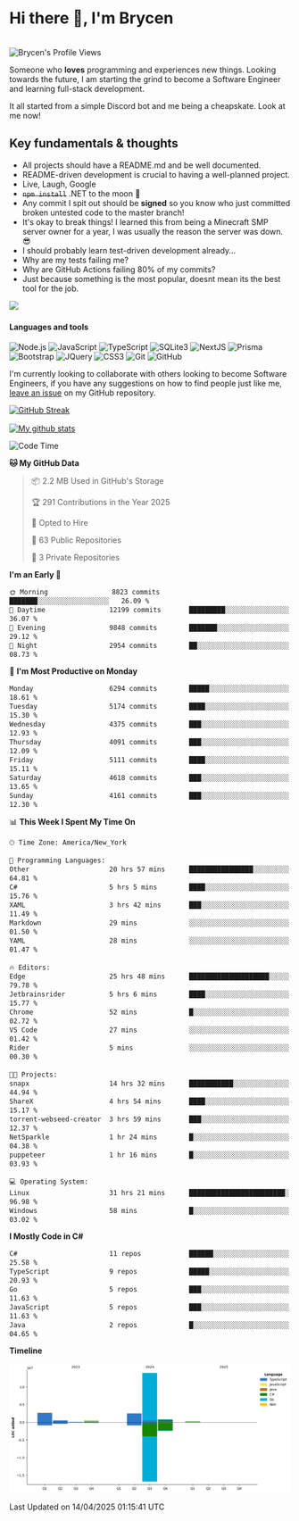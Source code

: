 # Hi there 👋, I'm Brycen

<br>
<img src="https://komarev.com/ghpvc/?username=BrycensRanch" alt="Brycen's Profile Views" />

Someone who **loves** programming and experiences new things. Looking towards the future, I am starting the grind to become a Software Engineer and learning full-stack development.

It all started from a simple Discord bot and me being a cheapskate. Look at me now!

## Key fundamentals & thoughts

- All projects should have a README.md and be well documented.
- README-driven development is crucial to having a well-planned project.
- Live, Laugh, Google
- ~~`npm install`~~ .NET to the moon 🚀
- Any commit I spit out should be **signed** so you know who just committed broken untested code to the master branch!
- It's okay to break things! I learned this from being a Minecraft SMP server owner for a year, I was usually the reason the server was down. 😎
- I should probably learn test-driven development already...
- Why are my tests failing me?
- Why are GitHub Actions failing 80% of my commits? 
- Just because something is the most popular, doesnt mean its the best tool for the job.

<img src="https://res.cloudinary.com/practicaldev/image/fetch/s--OoBLh7-Q--/c_limit%2Cf_auto%2Cfl_progressive%2Cq_auto%2Cw_880/https://cdn-images-1.medium.com/max/1614/1%2A8BlqJ8lNVZzuRjAg1mZ50w.png" height="400"/>

<h4>Languages and tools</h4>
<p>
  <img src="https://img.shields.io/badge/node.js%20-%2343853D.svg?&style=for-the-badge&logo=node.js&logoColor=white" alt="Node.js" />
  <img src="https://img.shields.io/badge/javascript%20-%23323330.svg?&style=for-the-badge&logo=javascript&logoColor=%23F7DF1E" alt="JavaScript" />
  <img src="https://img.shields.io/badge/typescript%20-%23323330.svg?&style=for-the-badge&logo=typescript&logoColor=#3467eb" alt="TypeScript" />
  <img src="https://img.shields.io/badge/sqlite3%20-%23323330.svg?&style=for-the-badge&logo=sqlite&logoColor=#3467eb" alt="SQLite3" />
  <img src="https://img.shields.io/badge/Next.JS%20-%23323330.svg?&style=for-the-badge&logo=next.js&logoColor=#3467eb" alt="NextJS" />
  <img src="https://img.shields.io/badge/Prisma%20-%23323330.svg?&style=for-the-badge&logo=prisma&logoColor=#3467eb" alt="Prisma" />
  <img src="https://img.shields.io/badge/bootstrap%20-%23323330.svg?&style=for-the-badge&logo=bootstrap" alt="Bootstrap" />
  <img src="https://img.shields.io/badge/jquery%20-%23323330.svg?&style=for-the-badge&logo=jquery" alt="JQuery" />
  <img src="https://img.shields.io/badge/css3%20-%23323330.svg?&style=for-the-badge&logo=css3" alt="CSS3" />
  <img src="https://img.shields.io/badge/git%20-%23323330.svg?&style=for-the-badge&logo=git" alt="Git" />
  <img src="https://img.shields.io/badge/github%20-%23323330.svg?&style=for-the-badge&logo=github" alt="GitHub" />
</p>

 I'm currently looking to collaborate with others looking to become Software Engineers, if you have any suggestions on how to find people just like me, [leave an issue](https://github.com/BrycensRanch/BrycensRanch/issues/new) on my GitHub repository.
 
 <p><a href="https://git.io/streak-stats"><img src=https://github-readme-streak-stats-eight.vercel.app?refreshcache12&user=BrycensRanch&amp;theme=dark&amp;hide_border=true&fire=EB5454&amp;ring=0CEB19" alt="GitHub Streak"></a></p>

<a href="https://github.com/anuraghazra/github-readme-stats">
  <img align="center" src="https://github-readme-stats.anuraghazra1.vercel.app/api?username=BrycensRanch&show_icons=true&line_height=27&include_all_commits=true" alt="My github stats" />
</a>

<!--START_SECTION:waka-->
![Code Time](http://img.shields.io/badge/Code%20Time-1%2C894%20hrs%2048%20mins-blue)

**🐱 My GitHub Data** 

> 📦 2.2 MB Used in GitHub's Storage 
 > 
> 🏆 291 Contributions in the Year 2025
 > 
> 💼 Opted to Hire
 > 
> 📜 63 Public Repositories 
 > 
> 🔑 3 Private Repositories 
 > 
**I'm an Early 🐤** 

```text
🌞 Morning                8823 commits        ███████░░░░░░░░░░░░░░░░░░   26.09 % 
🌆 Daytime                12199 commits       █████████░░░░░░░░░░░░░░░░   36.07 % 
🌃 Evening                9848 commits        ███████░░░░░░░░░░░░░░░░░░   29.12 % 
🌙 Night                  2954 commits        ██░░░░░░░░░░░░░░░░░░░░░░░   08.73 % 
```
📅 **I'm Most Productive on Monday** 

```text
Monday                   6294 commits        █████░░░░░░░░░░░░░░░░░░░░   18.61 % 
Tuesday                  5174 commits        ████░░░░░░░░░░░░░░░░░░░░░   15.30 % 
Wednesday                4375 commits        ███░░░░░░░░░░░░░░░░░░░░░░   12.93 % 
Thursday                 4091 commits        ███░░░░░░░░░░░░░░░░░░░░░░   12.09 % 
Friday                   5111 commits        ████░░░░░░░░░░░░░░░░░░░░░   15.11 % 
Saturday                 4618 commits        ███░░░░░░░░░░░░░░░░░░░░░░   13.65 % 
Sunday                   4161 commits        ███░░░░░░░░░░░░░░░░░░░░░░   12.30 % 
```


📊 **This Week I Spent My Time On** 

```text
🕑︎ Time Zone: America/New_York

💬 Programming Languages: 
Other                    20 hrs 57 mins      ████████████████░░░░░░░░░   64.81 % 
C#                       5 hrs 5 mins        ████░░░░░░░░░░░░░░░░░░░░░   15.76 % 
XAML                     3 hrs 42 mins       ███░░░░░░░░░░░░░░░░░░░░░░   11.49 % 
Markdown                 29 mins             ░░░░░░░░░░░░░░░░░░░░░░░░░   01.50 % 
YAML                     28 mins             ░░░░░░░░░░░░░░░░░░░░░░░░░   01.47 % 

🔥 Editors: 
Edge                     25 hrs 48 mins      ████████████████████░░░░░   79.78 % 
Jetbrainsrider           5 hrs 6 mins        ████░░░░░░░░░░░░░░░░░░░░░   15.77 % 
Chrome                   52 mins             █░░░░░░░░░░░░░░░░░░░░░░░░   02.72 % 
VS Code                  27 mins             ░░░░░░░░░░░░░░░░░░░░░░░░░   01.42 % 
Rider                    5 mins              ░░░░░░░░░░░░░░░░░░░░░░░░░   00.30 % 

🐱‍💻 Projects: 
snapx                    14 hrs 32 mins      ███████████░░░░░░░░░░░░░░   44.94 % 
ShareX                   4 hrs 54 mins       ████░░░░░░░░░░░░░░░░░░░░░   15.17 % 
torrent-webseed-creator  3 hrs 59 mins       ███░░░░░░░░░░░░░░░░░░░░░░   12.37 % 
NetSparkle               1 hr 24 mins        █░░░░░░░░░░░░░░░░░░░░░░░░   04.38 % 
puppeteer                1 hr 16 mins        █░░░░░░░░░░░░░░░░░░░░░░░░   03.93 % 

💻 Operating System: 
Linux                    31 hrs 21 mins      ████████████████████████░   96.98 % 
Windows                  58 mins             █░░░░░░░░░░░░░░░░░░░░░░░░   03.02 % 
```

**I Mostly Code in C#** 

```text
C#                       11 repos            ██████░░░░░░░░░░░░░░░░░░░   25.58 % 
TypeScript               9 repos             █████░░░░░░░░░░░░░░░░░░░░   20.93 % 
Go                       5 repos             ███░░░░░░░░░░░░░░░░░░░░░░   11.63 % 
JavaScript               5 repos             ███░░░░░░░░░░░░░░░░░░░░░░   11.63 % 
Java                     2 repos             █░░░░░░░░░░░░░░░░░░░░░░░░   04.65 % 
```



**Timeline**

![Lines of Code chart](https://raw.githubusercontent.com/BrycensRanch/BrycensRanch/main/assets/bar_graph.png)


 Last Updated on 14/04/2025 01:15:41 UTC
<!--END_SECTION:waka-->

<!--
**BrycensRanch/BrycensRanch** is a ✨ _special_ ✨ repository because its `README.md` (this file) appears on your GitHub profile.

Here are some ideas to get you started:

- 🔭 I’m currently working on ...
- 🌱 I’m currently learning ...
- 👯 I’m looking to collaborate on ...
- 🤔 I’m looking for help with ...
- 💬 Ask me about ...
- 📫 How to reach me: ...
- 😄 Pronouns: ...
- ⚡ Fun fact: ...
-->
